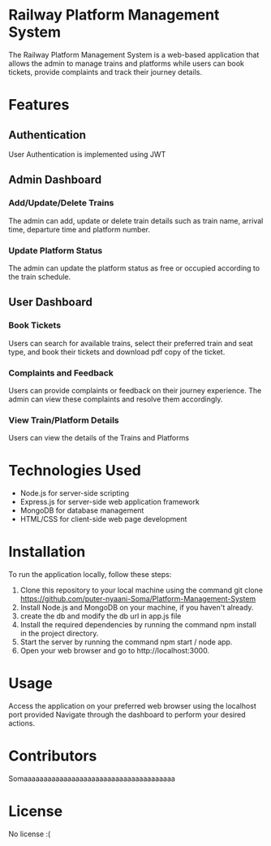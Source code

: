 # Railway Platform Management System
The Railway Platform Management System is a web-based application that allows the admin to manage trains and platforms while users can book tickets, provide complaints and track their journey details.

# Features

## Authentication
User Authentication is implemented using JWT

## Admin Dashboard
### Add/Update/Delete Trains
The admin can add, update or delete train details such as train name, arrival time, departure time and platform number.
### Update Platform Status
The admin can update the platform status as free or occupied according to the train schedule.
## User Dashboard
### Book Tickets
Users can search for available trains, select their preferred train and seat type, and book their tickets and download pdf copy of the ticket.
### Complaints and Feedback
Users can provide complaints or feedback on their journey experience. The admin can view these complaints and resolve them accordingly.
### View Train/Platform Details
Users can view the details of the Trains and Platforms
# Technologies Used
* Node.js for server-side scripting
* Express.js for server-side web application framework
* MongoDB for database management
* HTML/CSS for client-side web page development

# Installation
To run the application locally, follow these steps:

1. Clone this repository to your local machine using the command git clone https://github.com/puter-nyaani-Soma/Platform-Management-System
2. Install Node.js and MongoDB on your machine, if you haven't already.
3. create the db and modify the db url in app.js file
4. Install the required dependencies by running the command npm install in the project directory.
5. Start the server by running the command npm start / node app.
6. Open your web browser and go to http://localhost:3000.
# Usage
Access the application on your preferred web browser using the localhost port provided
Navigate through the dashboard to perform your desired actions.
# Contributors
Somaaaaaaaaaaaaaaaaaaaaaaaaaaaaaaaaaaaaaa
# License
No license :(






